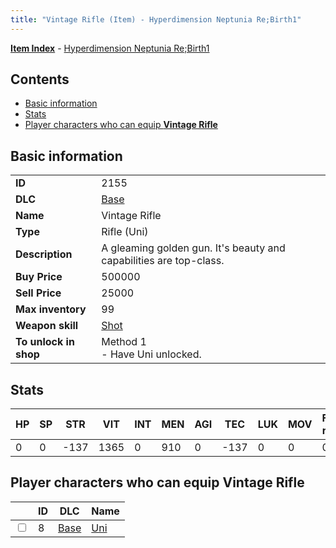 ```yaml
---
title: "Vintage Rifle (Item) - Hyperdimension Neptunia Re;Birth1"
---
```


[**Item Index**](/neptunia/rb1/item/index.html) - [Hyperdimension Neptunia Re;Birth1](/neptunia/rb1)

## Contents

- [Basic information](#basic-information)
- [Stats](#stats)
- [Player characters who can equip **Vintage Rifle**](#player-characters-who-can-equip-vintage-rifle)

## Basic information

|   |   |
| -- | -- |
| **ID** | 2155 |
| **DLC** | [Base](/neptunia/rb1/dlc/1-base.html) |
| **Name** | Vintage Rifle |
| **Type** | Rifle (Uni) |
| **Description** | A gleaming golden gun.   It's beauty and capabilities are top-class. |
| **Buy Price** | 500000 |
| **Sell Price** | 25000 |
| **Max inventory** | 99 |
| **Weapon skill** | [Shot](/neptunia/rb1/skill/1-1401-shot.html) |
| **To unlock in shop** | Method 1<br />- Have Uni unlocked. |

## Stats

| HP | SP | STR | VIT | INT | MEN | AGI | TEC | LUK | MOV | Fire res. | Ice res. | Wind res. | Lightning res. |
| -- | -- | --- | --- | --- | --- | --- | --- | --- | --- | --------- | -------- | --------- | -------------- |
| 0 | 0 | -137 | 1365 | 0 | 910 | 0 | -137 | 0 | 0 | 0 | 0 | 0 | 0 |

## Player characters who can equip **Vintage Rifle**

|    | ID | DLC | Name |
| -- | -- | --- | ---- |
| <input type="checkbox" id="rb1-player-1-8" class="trackbox" /> | 8 | [Base](/neptunia/rb1/dlc/1-base.html) | [Uni](/neptunia/rb1/player/1-8-uni.html) |